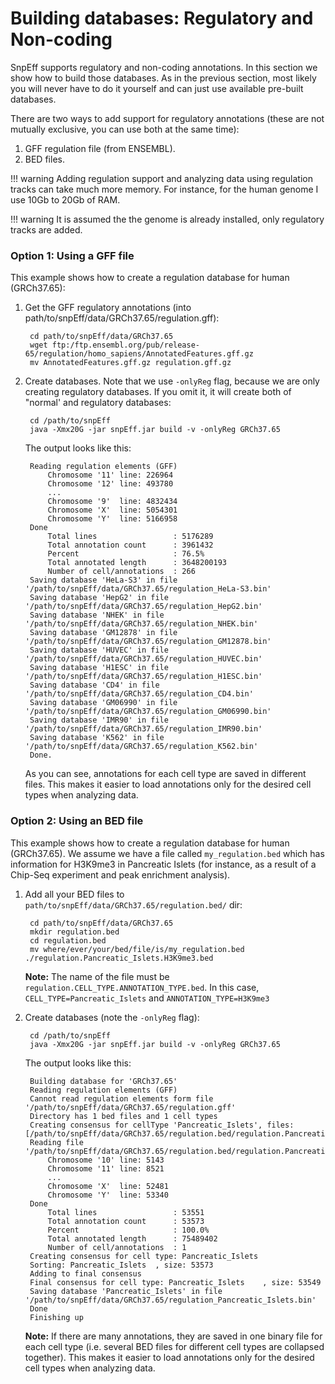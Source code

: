 # Building databases: Regulatory and Non-coding

SnpEff supports regulatory and non-coding annotations.
In this section we show how to build those databases.
As in the previous section, most likely you will never have to do it yourself and can just use available pre-built databases.

There are two ways to add support for regulatory annotations (these are not mutually exclusive, you can use both at the same time):

1. GFF regulation file (from ENSEMBL).
2. BED files.

!!! warning
    Adding regulation support and analyzing data using regulation tracks can take much more memory. For instance, for the human genome I use 10Gb to 20Gb of RAM.

!!! warning
    It is assumed the the genome is already installed, only regulatory tracks are added.

### Option 1: Using a GFF file

This example shows how to create a regulation database for human (GRCh37.65):

1. Get the GFF regulatory annotations (into path/to/snpEff/data/GRCh37.65/regulation.gff):

        cd path/to/snpEff/data/GRCh37.65
        wget ftp:/ftp.ensembl.org/pub/release-65/regulation/homo_sapiens/AnnotatedFeatures.gff.gz
        mv AnnotatedFeatures.gff.gz regulation.gff.gz 

2. Create databases. Note that we use `-onlyReg` flag, because we are only creating regulatory databases. If you omit it, it will create both of "normal' and regulatory databases:

        cd /path/to/snpEff
        java -Xmx20G -jar snpEff.jar build -v -onlyReg GRCh37.65 

    The output looks like this:

        Reading regulation elements (GFF)
            Chromosome '11'	line: 226964
            Chromosome '12'	line: 493780
            ...
            Chromosome '9'	line: 4832434
            Chromosome 'X'  line: 5054301
            Chromosome 'Y'  line: 5166958
        Done
            Total lines                 : 5176289
            Total annotation count      : 3961432
            Percent                     : 76.5%
            Total annotated length      : 3648200193
            Number of cell/annotations  : 266
        Saving database 'HeLa-S3' in file '/path/to/snpEff/data/GRCh37.65/regulation_HeLa-S3.bin'
        Saving database 'HepG2' in file '/path/to/snpEff/data/GRCh37.65/regulation_HepG2.bin'
        Saving database 'NHEK' in file '/path/to/snpEff/data/GRCh37.65/regulation_NHEK.bin'
        Saving database 'GM12878' in file '/path/to/snpEff/data/GRCh37.65/regulation_GM12878.bin'
        Saving database 'HUVEC' in file '/path/to/snpEff/data/GRCh37.65/regulation_HUVEC.bin'
        Saving database 'H1ESC' in file '/path/to/snpEff/data/GRCh37.65/regulation_H1ESC.bin'
        Saving database 'CD4' in file '/path/to/snpEff/data/GRCh37.65/regulation_CD4.bin'
        Saving database 'GM06990' in file '/path/to/snpEff/data/GRCh37.65/regulation_GM06990.bin'
        Saving database 'IMR90' in file '/path/to/snpEff/data/GRCh37.65/regulation_IMR90.bin'
        Saving database 'K562' in file '/path/to/snpEff/data/GRCh37.65/regulation_K562.bin'
        Done.

    As you can see, annotations for each cell type are saved in different files. This makes it easier to load annotations only for the desired cell types when analyzing data.

### Option 2: Using an BED file

This example shows how to create a regulation database for human (GRCh37.65).
We assume we have a file called `my_regulation.bed` which has information for H3K9me3 in Pancreatic Islets (for instance, as a result of a Chip-Seq experiment and peak enrichment analysis).

1. Add all your BED files to `path/to/snpEff/data/GRCh37.65/regulation.bed/` dir:

        cd path/to/snpEff/data/GRCh37.65
        mkdir regulation.bed
        cd regulation.bed
        mv where/ever/your/bed/file/is/my_regulation.bed ./regulation.Pancreatic_Islets.H3K9me3.bed
    **Note:** The name of the file must be `regulation.CELL_TYPE.ANNOTATION_TYPE.bed`. In this case, `CELL_TYPE=Pancreatic_Islets` and `ANNOTATION_TYPE=H3K9me3`

2. Create databases (note the `-onlyReg` flag):

        cd /path/to/snpEff
        java -Xmx20G -jar snpEff.jar build -v -onlyReg GRCh37.65 
    The output looks like this:

        Building database for 'GRCh37.65'
        Reading regulation elements (GFF)
        Cannot read regulation elements form file '/path/to/snpEff/data/GRCh37.65/regulation.gff'
        Directory has 1 bed files and 1 cell types
        Creating consensus for cellType 'Pancreatic_Islets', files: [/path/to/snpEff/data/GRCh37.65/regulation.bed/regulation.Pancreatic_Islets.H3K9me3.bed]
        Reading file '/path/to/snpEff/data/GRCh37.65/regulation.bed/regulation.Pancreatic_Islets.H3K9me3.bed'
            Chromosome '10'	line: 5143
            Chromosome '11'	line: 8521
            ...
            Chromosome 'X'	line: 52481
            Chromosome 'Y'	line: 53340
        Done
            Total lines                 : 53551
            Total annotation count      : 53573
            Percent                     : 100.0%
            Total annotated length      : 75489402
            Number of cell/annotations  : 1
        Creating consensus for cell type: Pancreatic_Islets
        Sorting: Pancreatic_Islets	, size: 53573
        Adding to final consensus
        Final consensus for cell type: Pancreatic_Islets	, size: 53549
        Saving database 'Pancreatic_Islets' in file '/path/to/snpEff/data/GRCh37.65/regulation_Pancreatic_Islets.bin'
        Done
        Finishing up

    **Note:** If there are many annotations, they are saved in one binary file for each cell type (i.e. several BED files for different cell types are collapsed together).
    This makes it easier to load annotations only for the desired cell types when analyzing data.
